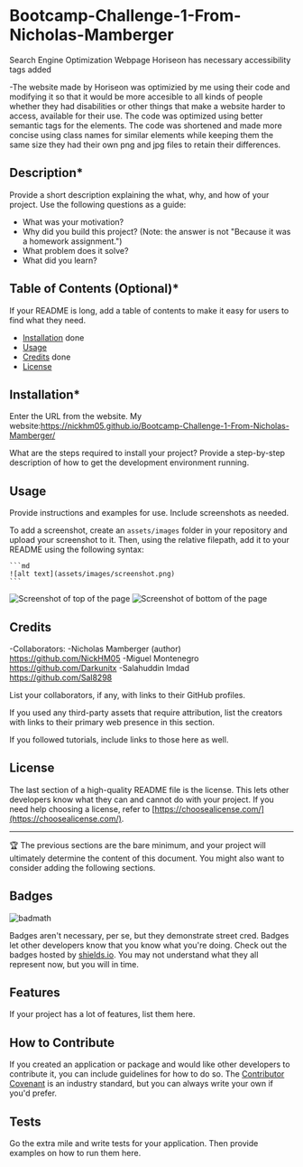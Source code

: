 # Bootcamp-Challenge-1-From-Nicholas-Mamberger
Search Engine Optimization Webpage Horiseon has necessary accessibility tags added

-The website made by Horiseon was optimizied by me using their code and modifying it so that it would be more accesible to all kinds of people whether they had disabilities or other things that make a website harder to access, available for their use. The code was optimized using better semantic tags for the elements. The code was shortened and made more concise using class names for similar elements while keeping them the same size they had their own png and jpg files to retain their differences. 

## Description*

Provide a short description explaining the what, why, and how of your project. Use the following questions as a guide:

- What was your motivation?
- Why did you build this project? (Note: the answer is not "Because it was a homework assignment.")
- What problem does it solve?
- What did you learn?

## Table of Contents (Optional)*

If your README is long, add a table of contents to make it easy for users to find what they need.

- [Installation](#installation) done
- [Usage](#usage)
- [Credits](#credits) done
- [License](#license)

## Installation*

Enter the URL from the website. My website:https://nickhm05.github.io/Bootcamp-Challenge-1-From-Nicholas-Mamberger/

What are the steps required to install your project? Provide a step-by-step description of how to get the development environment running.

## Usage

Provide instructions and examples for use. Include screenshots as needed.

To add a screenshot, create an `assets/images` folder in your repository and upload your screenshot to it. Then, using the relative filepath, add it to your README using the following syntax:

    ```md
    ![alt text](assets/images/screenshot.png)
    ```

![Screenshot of top of the page](./assets/images/Horiseon-Screenshot1.jpg "Screenshot Top Page")
![ Screenshot of bottom of the page](./assets/images/Horiseon-Screenshot2.jpg "Screenshot Bottom Page")

## Credits

-Collaborators:
-Nicholas Mamberger (author) https://github.com/NickHM05
-Miguel Montenegro https://github.com/Darkunitx
-Salahuddin Imdad https://github.com/Sal8298

List your collaborators, if any, with links to their GitHub profiles.

If you used any third-party assets that require attribution, list the creators with links to their primary web presence in this section.

If you followed tutorials, include links to those here as well.

## License

The last section of a high-quality README file is the license. This lets other developers know what they can and cannot do with your project. If you need help choosing a license, refer to [https://choosealicense.com/](https://choosealicense.com/).

---

🏆 The previous sections are the bare minimum, and your project will ultimately determine the content of this document. You might also want to consider adding the following sections.

## Badges

![badmath](https://img.shields.io/github/languages/top/lernantino/badmath)

Badges aren't necessary, per se, but they demonstrate street cred. Badges let other developers know that you know what you're doing. Check out the badges hosted by [shields.io](https://shields.io/). You may not understand what they all represent now, but you will in time.

## Features

If your project has a lot of features, list them here.

## How to Contribute

If you created an application or package and would like other developers to contribute it, you can include guidelines for how to do so. The [Contributor Covenant](https://www.contributor-covenant.org/) is an industry standard, but you can always write your own if you'd prefer.

## Tests

Go the extra mile and write tests for your application. Then provide examples on how to run them here.